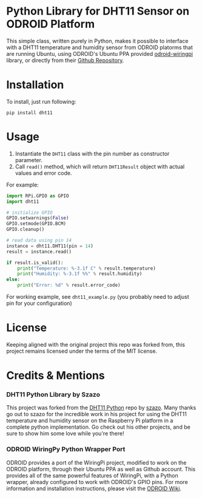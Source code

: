# Python Library for DHT11 Sensor on ODROID Platform

This simple class, written purely in Python, makes it possible to interface with a DHT11 temperature and humidity sensor from ODROID platorms that are running Ubuntu, using ODROID's Ubuntu PPA provided [odroid-wiringpi](https://wiki.odroid.com/odroid-xu4/application_note/gpio/wiringpi) library, or directly from their [Github Repository](https://github.com/hardkernel/wiringPi).


# Installation

To install, just run following:

```
pip install dht11
```


# Usage

1. Instantiate the `DHT11` class with the pin number as constructor parameter.
2. Call `read()` method, which will return `DHT11Result` object with actual values and error code.

For example:

```python
import RPi.GPIO as GPIO
import dht11

# initialize GPIO
GPIO.setwarnings(False)
GPIO.setmode(GPIO.BCM)
GPIO.cleanup()

# read data using pin 14
instance = dht11.DHT11(pin = 14)
result = instance.read()

if result.is_valid():
    print("Temperature: %-3.1f C" % result.temperature)
    print("Humidity: %-3.1f %%" % result.humidity)
else:
    print("Error: %d" % result.error_code)
```

For working example, see `dht11_example.py` (you probably need to adjust pin for your configuration)


# License

Keeping aligned with the original project this repo was forked from, this project remains licensed under the terms of the MIT license.


# Credits & Mentions

### DHT11 Python Library by Szazo

This project was forked from the [DHT11 Python](https://github.com/szazo/DHT11_Python) repo by [szazo](https://github.com/szazo). Many thanks go out to szazo for the incredible work in his project for using the DHT11 temperature and humidity sensor on the Raspberry Pi platform in a complete python implementation. Go check out his other projects, and be sure to show him some love while you're there!

### ODROID WiringPy Python Wrapper Port

ODROID provides a port of the WiringPi project, modified to work on the ODROID platform, through their Ubuntu PPA as well as Github account. This provides all of the same powerful features of WiringPi, with a Python wrapper, already configured to work with ODROID's GPIO pins. For more information and installation instructions, please visit the [ODROID Wiki](https://wiki.odroid.com/odroid-xu4/application_note/gpio/wiringpi).
